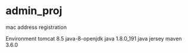 # admin_proj
mac address registration

Environment
	tomcat 8.5
	java-8-openjdk
	java 1.8.0_191
	java jersey
	maven 3.6.0
	
